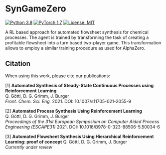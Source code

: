 # SynGameZero
[![Python 3.8](https://img.shields.io/badge/Python-3.8-3776AB)](https://www.python.org/downloads/release/python-388/)
[![PyTorch 1.7](https://img.shields.io/badge/PyTorch-1.7-FF6F00?logo=pytorch)](https://github.com/pytorch/pytorch/releases/tag/v1.7.0)
[![License: MIT](https://img.shields.io/badge/License-MIT-yellow.svg)](https://opensource.org/licenses/MIT)

A RL based approach for automated flowsheet synthesis for chemical processes. The agent is trained by transforming the task of creating a profitable flowsheet into a turn based two-player game. This transformation allows to employ a similar training procedure as used for AlphaZero.  


## Citation
When using this work, please cite our publications:

[1] **Automated Synthesis of Steady-State Continuous Processes using Reinforcement Learning**  
Q. Göttl, D. G. Grimm, J. Burger  
*Front. Chem. Sci. Eng.* 2021. DOI: 10.1007/s11705-021-2055-9  

[2] **Automated Process Synthesis Using Reinforcement Learning**  
Q. Göttl, D. G. Grimm, J. Burger  
*Proceedings of the 31st European Symposium on Computer Aided Process Engineering (ESCAPE31)* 2021. DOI: 10.1016/B978-0-323-88506-5.50034-6

[3] **Automated Flowsheet Synthesis Using Hierarchical Reinforcement Learning: proof of concept**
Q. Göttl, D. G. Grimm, J. Burger  
*Currently under review*

